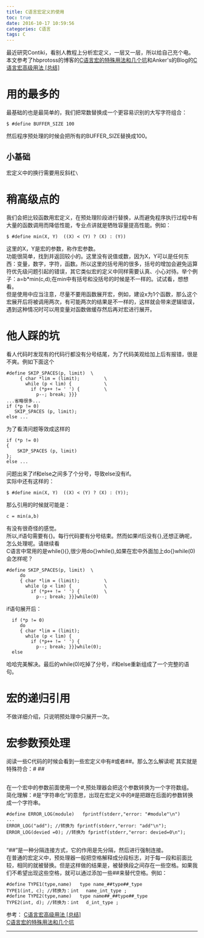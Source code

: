 ```yaml
---
title: C语言宏定义的使用
toc: true
date: 2016-10-17 10:59:56
categories: C语言
tags: C
---
```


最近研究Contiki，看别人教程上分析宏定义，一层又一层，所以给自己充个电。
本文参考了hbprotoss的博客的[C语言宏的特殊用法和几个坑](http://hbprotoss.github.io/posts/cyu-yan-hong-de-te-shu-yong-fa-he-ji-ge-keng.html)和Anker's的Blog的[C语言宏高级用法 [总结]](http://www.cnblogs.com/Anker/p/3418792.html)
<!--more-->

# 用的最多的
最基础的也是最简单的，我们把常数替换成一个更容易识别的大写字符组合：
```
$ #define BUFFER_SIZE 100
```
然后程序预处理的时候会把所有的BUFFER_SIZE替换成100。

## 小基础
宏定义中的换行需要用反斜杠`\`

# 稍高级点的
我们会把比较函数用宏定义，在预处理阶段进行替换，从而避免程序执行过程中有大量的函数调用而降低性能，专业点讲就是牺牲容量提高性能。例如：
```
$ #define min(X, Y)  ((X) < (Y) ? (X) : (Y))
```
这里的X，Y是宏的参数，称作宏参数。  
功能很简单，找到并返回较小的。这里没有说值或数，因为X，Y可以是任何东西：变量，数字，字符，函数。所以这里的括号用的很多，括号的增加会避免运算符优先级问题引起的错误，其它类似宏的定义中同样需要认真、小心对待。举个例子：a=b*min(c,d);在min中有括号和没括号的时候是不一样的。试试看，想想看。  
但是使用中应当注意，尽量不要用函数展开宏，例如，建设x为1个函数，那么这个宏展开后将被调用两次，有可能两次的结果是不一样的，这样就会带来逻辑错误，遇到这种情况时可以用变量对函数做缓存然后再对宏进行展开。

# 他人踩的坑
看人代码时发现有的代码行都没有分号结尾，为了代码美观给加上后有报错，很是不爽。例如下面这个
```
#define SKIP_SPACES(p, limit)  \
     { char *lim = (limit);         \
       while (p < lim) {            \
         if (*p++ != ' ') {         \
           p--; break; }}}
...省略很多...
if (*p != 0)
   SKIP_SPACES (p, limit);
else ...           
```
为了看清问题等效成这样的
```
if (*p != 0)
{
    SKIP_SPACES (p, limit)
};
else ...
```
问题出来了if和else之间多了个分号，导致else没有if。  
实际中还有这样的：
```
$ #define min(X, Y)  ((X) < (Y) ? (X) : (Y));
```
那么引用的时候就可能是：
```
c = min(a,b)
```
有没有很奇怪的感觉。  
所以,if语句需要有{}。每行代码要有分号结束。然而如果if后没有{},还想正确呢，怎么处理呢。请继续看  
C语言中常用的是while(){},很少用do{}while(),如果在宏中外面加上do{}while(0)会怎样呢？
```
#define SKIP_SPACES(p, limit)  \
     do
     { char *lim = (limit);         \
       while (p < lim) {            \
         if (*p++ != ' ') {         \
           p--; break; }}}while(0)
```
if语句展开后：
```
  if (*p != 0)
     do
     { char *lim = (limit);         
       while (p < lim) {            
         if (*p++ != ' ') {         
           p--; break; }}}while(0);
  else 
```
哈哈完美解决。最后的while(0)吃掉了分号，if和else重新组成了一个完整的语句。

# 宏的递归引用
不做详细介绍，只说明预处理中只展开一次。  

# 宏参数预处理
阅读一些C代码的时候会看到一些宏定义中有#或者##。那么怎么解读呢
其实就是特殊符合：# ##
## #
在一个宏中的参数前面使用一个#,预处理器会把这个参数转换为一个字符数组。  
简化理解：#是“字符串化”的意思，出现在宏定义中的#是把跟在后面的参数转换成一个字符串。  
```
#define ERROR_LOG(module)   fprintf(stderr,"error: "#module"\n")
...
ERROR_LOG("add"); //转换为 fprintf(stderr,"error: "add"\n");
ERROR_LOG(devied =0); //转换为 fprintf(stderr,"error: devied=0\n");
```

## ##
“##”是一种分隔连接方式，它的作用是先分隔，然后进行强制连接。  
在普通的宏定义中，预处理器一般把空格解释成分段标志，对于每一段和前面比较，相同的就被替换。但是这样做的结果是，被替换段之间存在一些空格。如果我们不希望出现这些空格，就可以通过添加一些##来替代空格。例如：
```
#define TYPE1(type,name)   type name_##type##_type
TYPE1(int, c); //转换为：int 　name_int_type ; 
#define TYPE2(type,name)   type name##_##type##_type
TYPE2(int, d); //转换为：int 　d_int_type ; 
```

参考：
[C语言宏高级用法 [总结]](http://www.cnblogs.com/Anker/p/3418792.html)  
[C语言宏的特殊用法和几个坑](http://hbprotoss.github.io/posts/cyu-yan-hong-de-te-shu-yong-fa-he-ji-ge-keng.html)

***
